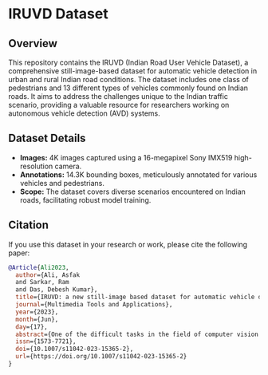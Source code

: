 # IRUVD Dataset

## Overview

This repository contains the IRUVD (Indian Road User Vehicle Dataset), a comprehensive still-image-based dataset for automatic vehicle detection in urban and rural Indian road conditions. The dataset includes one class of pedestrians and 13 different types of vehicles commonly found on Indian roads. It aims to address the challenges unique to the Indian traffic scenario, providing a valuable resource for researchers working on autonomous vehicle detection (AVD) systems.

## Dataset Details

- **Images:** 4K images captured using a 16-megapixel Sony IMX519 high-resolution camera.
- **Annotations:** 14.3K bounding boxes, meticulously annotated for various vehicles and pedestrians.
- **Scope:** The dataset covers diverse scenarios encountered on Indian roads, facilitating robust model training.

## Citation

If you use this dataset in your research or work, please cite the following paper:

```bibtex
@Article{Ali2023,
  author={Ali, Asfak
  and Sarkar, Ram
  and Das, Debesh Kumar},
  title={IRUVD: a new still-image based dataset for automatic vehicle detection},
  journal={Multimedia Tools and Applications},
  year={2023},
  month={Jun},
  day={17},
  abstract={One of the difficult tasks in the field of computer vision is the classification and detection of vehicles. Researchers from all over the world are working to create autonomous vehicle detection (AVD) systems due to their numerous practical applications, including highway management and surveillance systems. Deep learning techniques, which require a lot of data for proper model training, are the current AVD trend. However, a number of vehicles are discovered in India, the second-largest nation in terms of population, that are not included in the vehicle detection datasets that are currently in use. Furthermore, India's overcrowding makes traffic management difficult and unusual. In this research, we present a dataset for still-image-based vehicle detection that includes one class of pedestrians and 13 different types of vehicles that are seen on Indian urban and rural roads. Initially, we provide baseline results using some state-of-the-art deep learning models on this dataset. To improve the accuracy further, we present an ensemble-based object detection and classification model. The dataset consists of 4K images and 14.3K bounding boxes of various vehicles; that is, researchers are provided with appropriately annotated rectangular boxes for use with these vehicles in the future. A 16-megapixel Sony IMX519 high-resolution camera was used to take all images while traveling throughout West Bengal, an Indian state on the eastern side. Dataset can be found at: https://github.com/IRUVD/IRUVD.git.},
  issn={1573-7721},
  doi={10.1007/s11042-023-15365-2},
  url={https://doi.org/10.1007/s11042-023-15365-2}
}
